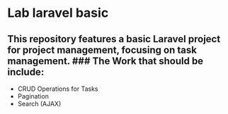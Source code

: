 # Lab laravel basic 

## This repository features a basic Laravel project for project management, focusing on task management. ### The Work that should be include:

- CRUD Operations for Tasks
- Pagination
- Search (AJAX) 